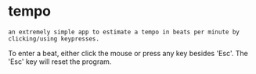 # tempo
    an extremely simple app to estimate a tempo in beats per minute by clicking/using keypresses.

To enter a beat, either click the mouse or press any key besides 'Esc'.
The 'Esc' key will reset the program.
